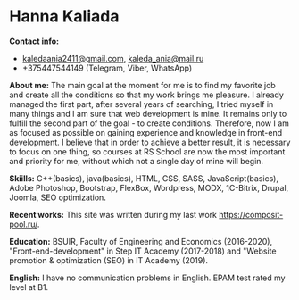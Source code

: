# Hanna Kaliada
**Contact info:** 
* kaledaania2411@gmail.com, kaleda_ania@mail.ru
* +375447544149 (Telegram, Viber, WhatsApp)

**About me:** The main goal at the moment for me is to find my favorite job and create all the conditions so that my work brings me pleasure. 
I already managed the first part, after several years of searching, I tried myself in many things and I am sure that web development is mine. 
It remains only to fulfill the second part of the goal - to create conditions. 
Therefore, now I am as focused as possible on gaining experience and knowledge in front-end development. 
I believe that in order to achieve a better result, it is necessary to focus on one thing, 
so courses at RS School are now the most important and priority for me, without which not a single day of mine will begin.

**Skiills:** С++(basics), java(basics), HTML, CSS, SASS, JavaScript(basics), Adobe Photoshop, Bootstrap, FlexBox, Wordpress, MODX, 1C-Bitrix, Drupal, Joomla, SEO optimization.

**Recent works:** This site was written during my last work https://composit-pool.ru/.

**Education:** BSUIR, Faculty of Engineering and Economics (2016-2020), "Front-end-development" in Step IT Academy (2017-2018) and "Website promotion & optimization (SEO) in IT Academy (2019).

**English:** I have no communication problems in English. EPAM test rated my level at B1.

